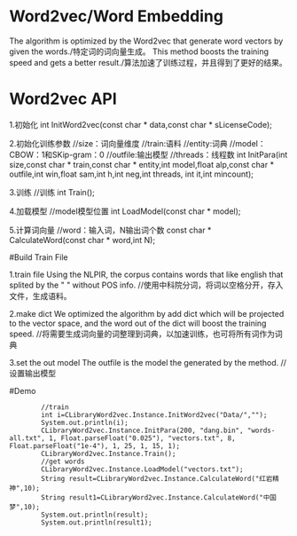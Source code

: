 # Word2vec/Word Embedding
The algorithm is optimized by the Word2vec that generate word vectors by given the words./特定词的词向量生成。
This method boosts the training speed and gets a better result./算法加速了训练过程，并且得到了更好的结果。

# Word2vec API

1.初始化
int InitWord2vec(const char * data,const char * sLicenseCode);

2.初始化训练参数
//size：词向量维度
//train:语料
//entity:词典
//model：CBOW：1和SKip-gram：0
//outfile:输出模型
//threads：线程数
int InitPara(int size,const char * train,const char * entity,int model,float alp,const char * outfile,int win,float sam,int h,int neg,int threads, int it,int mincount);

3.训练
//训练
int Train();

4.加载模型
//model模型位置
int LoadModel(const char * model);

5.计算词向量
//word：输入词，N输出词个数
const char * CalculateWord(const char * word,int N);

#Build Train File

1.train file
Using the NLPIR, the corpus contains words that like english that splited by the " " without POS info.
//使用中科院分词，将词以空格分开，存入文件，生成语料。

2.make dict
We optimized the algorithm by add dict which will be projected to the vector space, and the word out of the dict will boost the training speed.
//将需要生成词向量的词整理到词典，以加速训练，也可将所有词作为词典

3.set the out model
The outfile is the model the generated by the method.
//设置输出模型

#Demo

```
		//train
		int i=CLibraryWord2vec.Instance.InitWord2vec("Data/","");
		System.out.println(i);
		CLibraryWord2vec.Instance.InitPara(200, "dang.bin", "words-all.txt", 1, Float.parseFloat("0.025"), "vectors.txt", 8, Float.parseFloat("1e-4"), 1, 25, 1, 15, 1);
		CLibraryWord2vec.Instance.Train();
		//get words
		CLibraryWord2vec.Instance.LoadModel("vectors.txt");
		String result=CLibraryWord2vec.Instance.CalculateWord("红岩精神",10);
		String result1=CLibraryWord2vec.Instance.CalculateWord("中国梦",10);
		System.out.println(result);
		System.out.println(result1);
```